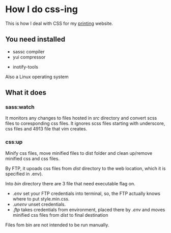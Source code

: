 How I do css-ing
================

This is how I deal with CSS for my [printing](https://www.printuridigital.ro/) website.

## You need installed

- sassc compiler
- yui compressor
* inotify-tools

Also a Linux operating system 

## What it does

### sass:watch

It monitors any changes to files hosted in *src* directory and convert scss files to coresponding css files.
It ignores scss files starting with underscore, css files and 4913 file that vim creates.

### css:up

Minify css files, move minified files to dist folder and clean up/remove minified css and css files.

By FTP, it upoads css files from *dist* directory to the web location, which it is specified in .env).

Into *bin* directory there are 3 file that need executable flag on.

*    *.env* set your FTP credentials into terminal, so, the FTP actually knows where to put style.min.css.
*    *.unenv* unset credentials.
*    *.ftp* takes credentials from environment, placed there by *.env* and moves minified css files from *dist* to final destination 

Files fom bin are not intended to be run manually.
